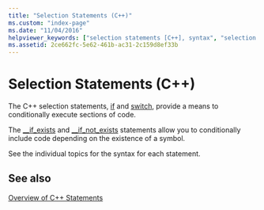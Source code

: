 ```yaml
---
title: "Selection Statements (C++)"
ms.custom: "index-page"
ms.date: "11/04/2016"
helpviewer_keywords: ["selection statements [C++], syntax", "selection statements"]
ms.assetid: 2ce662fc-5e62-461b-ac31-2c159d8ef33b
---
```

# Selection Statements (C++)

The C++ selection statements, [if](../cpp/if-else-statement-cpp.md) and [switch](../cpp/switch-statement-cpp.md), provide a means to conditionally execute sections of code.

The [__if_exists](../cpp/if-exists-statement.md) and [__if_not_exists](../cpp/if-not-exists-statement.md) statements allow you to conditionally include code depending on the existence of a symbol.

See the individual topics for the syntax for each statement.

## See also

[Overview of C++ Statements](../cpp/overview-of-cpp-statements.md)
